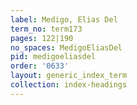 ```yaml
---
label: Medigo, Elias Del
term_no: term173
pages: 122|190
no_spaces: MedigoEliasDel
pid: medigoeliasdel
order: '0633'
layout: generic_index_term
collection: index-headings
---
```

